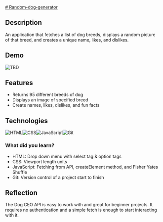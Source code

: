 [# Random-dog-generator](https://github.com/boobeh123/Random-dog-generator)

## Description
An application that fetches a list of dog breeds, displays a random picture of that breed, and creates a unique name, likes, and dislikes.

## Demo
![TBD](demo2.gif)

## Features
* Returns 95 different breeds of dog
* Displays an image of specified breed
* Create names, likes, dislikes, and fun facts

## Technologies
![HTML](https://img.shields.io/badge/-HTML-important?logo=html5)![CSS](https://img.shields.io/badge/-CSS-salmon?logo=css3)![JavaScript](https://img.shields.io/badge/-JAVASCRIPT-333?logo=javascript)![Git](https://img.shields.io/badge/-GIT-orange?logo=git)

### What did you learn?
* HTML: Drop down menu with select tag & option tags
* CSS: Viewport length units
* JavaScript: Fetching from API, createElement method, and Fisher Yates Shuffle 
* Git: Version control of a project start to finish

## Reflection
The Dog CEO API is easy to work with and great for beginner projects. It requires no authentication and a simple fetch is enough to start interacting with it.
